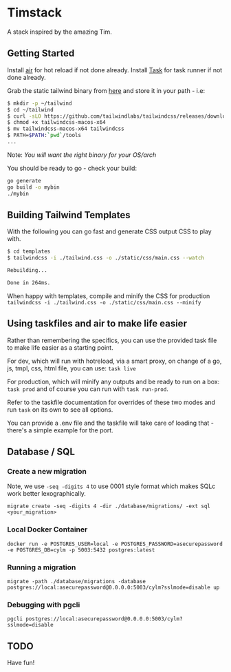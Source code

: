 # Timstack

A stack inspired by the amazing Tim.

## Getting Started

Install [air](https://github.com/air-verse/air) for hot reload if not done already.
Install [Task](https://taskfile.dev/installation) for task runner if not done already.

Grab the static tailwind binary from [here](https://github.com/tailwindlabs/tailwindcss/releases) and store it in your path - i.e:

```bash
$ mkdir -p ~/tailwind
$ cd ~/tailwind
$ curl -sLO https://github.com/tailwindlabs/tailwindcss/releases/download/v3.4.6/tailwindcss-macos-arm64
$ chmod +x tailwindcss-macos-x64
$ mv tailwindcss-macos-x64 tailwindcss
$ PATH=$PATH:`pwd`/tools
...
```

Note: _You will want the right binary for your OS/arch_

You should be ready to go - check your build:

```bash
go generate
go build -o mybin
./mybin
```

## Building Tailwind Templates

With the following you can go fast and generate CSS output CSS to play with.

```bash
$ cd templates
$ tailwindcss -i ./tailwind.css -o ./static/css/main.css --watch

Rebuilding...

Done in 264ms.
```

When happy with templates, compile and minify the CSS for production
`tailwindcss -i ./tailwind.css -o ./static/css/main.css --minify`

## Using taskfiles and air to make life easier

Rather than remembering the specifics, you can use the provided task file to make life easier as a starting point.

For dev, which will run with hotreload, via a smart proxy, on change of a go, js, tmpl, css, html file, you can use:
`task live`

For production, which will minify any outputs and be ready to run on a box:
`task prod`
and of course you can run with `task run-prod`.

Refer to the taskfile documentation for overrides of these two modes and run `task` on its own to see all options.

You can provide a .env file and the taskfile will take care of loading that - there's a simple example for the port.

## Database / SQL

### Create a new migration

Note, we use `-seq -digits 4` to use 0001 style format which makes SQLc work better lexographically.

`migrate create -seq -digits 4 -dir ./database/migrations/ -ext sql <your_migration>`

### Local Docker Container

`docker run -e POSTGRES_USER=local -e POSTGRES_PASSWORD=asecurepassword -e POSTGRES_DB=cylm -p 5003:5432 postgres:latest`

### Running a migration

`migrate -path ./database/migrations -database postgres://local:asecurepassword@0.0.0.0:5003/cylm?sslmode=disable up`

### Debugging with pgcli

`pgcli postgres://local:asecurepassword@0.0.0.0:5003/cylm?sslmode=disable`

## TODO

Have fun!
